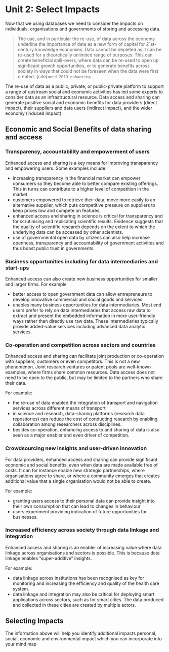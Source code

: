 # Unit 2: Select Impacts

Now that we using databases we need to consider the impacts on individuals, organisations and governments of storing and accessing data.

> The use, and in particular the re-use, of data across the economy underline the importance of data as a new form of capital for 21st-century knowledge economies. Data cannot be depleted as it can be re-used for a theoretically unlimited range of purposes. This can create beneficial spill-overs, where data can be re-used to open up significant growth opportunities, or to generate benefits across society in ways that could not be foreseen when the data were first created. {cite}`oecd_2019_enhancing`

The re-use of data as a public, private, or public-private platform to support a range of upstream social and economic activities has led some experts to consider data as an infrastructural resource. Data access and sharing can generate positive social and economic benefits for data providers (direct impact), their suppliers and data users (indirect impact), and the wider economy (induced impact). 

## Economic and Social Benefits of data sharing and access

### Transparency, accountability and empowerment of users
Enhanced access and sharing is a key means for improving transparency and empowering users. Some examples include:
- increasing transparency in the financial market can empower consumers so they become able to better compare existing offerings. This in turns can contribute to a higher level of competition in the market. 
- customers empowered to retrieve their data, move more easily to an alternative supplier, which puts competitive pressure on suppliers to keep prices low and compete on features.
- enhanced access and sharing in science is critical for transparency and for scrutinising and replicating scientific results. Evidence suggests that the quality of scientific research depends on the extent to which the underlying data can be accessed by other scientists.
- use of governmental open data by citizens can also help increase openness, transparency and accountability of government activities and thus boost public trust in governments.

### Business opportunities including for data intermediaries and start-ups
Enhanced access can also create new business opportunities for smaller and larger firms. For example
- better access to open government data can allow entrepreneurs to develop innovative commercial and social goods and services. 
- enables many business opportunities for data intermediaries. Most end users prefer to rely on data intermediaries that access raw data to extract and present the embedded information in more user-friendly ways rather than directly use raw data. These intermediaries typically provide added-value services including advanced data analytic services.

### Co-operation and competition across sectors and countries
Enhanced access and sharing can facilitate joint production or co-operation with suppliers, customers or even competitors. This is not a new phenomenon. Joint research ventures or patent pools are well-known examples, where firms share common resources. Data access does not need to be open to the public, but may be limited to the partners who share their data. 

For example:
- the re-use of data enabled the integration of transport and navigation services across different means of transport
- in science and research, data-sharing platforms (research data repositories) can reduce the cost of conducting research by enabling collaboration among researchers across disciplines. 
- besides co-operation, enhancing access to and sharing of data is also seen as a major enabler and even driver of competition. 

### Crowdsourcing new insights and user-driven innovation
For data providers, enhanced access and sharing can provide significant economic and social benefits, even when data are made available free of costs. It can for instance enable new strategic partnerships, where organisations agree to share, or where a community emerges that creates additional value that a single organisation would not be able to create.

For example:
- granting users access to their personal data can provide insight into their own consumption that can lead to changes in behaviour
- users experiment providing indication of future opportunities for businesses.

### Increased efficiency across society through data linkage and integration
Enhanced access and sharing is an enabler of increasing value where data linkage across organisations and sectors is possible. This is because data linkage enables “super-additive” insights. 

For example:
- data linkage across institutions has been recognised as key for monitoring and increasing the efficiency and quality of the health care system. 
- data linkage and integration may also be critical for deploying smart applications across sectors, such as for smart cities. The data produced and collected in these cities are created by multiple actors.

## Selecting Impacts
The information above will help you identify additional impacts personal, social, economic and environmental impact which you can incorporate into your mind map